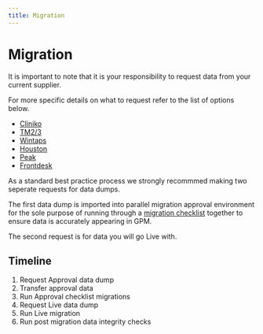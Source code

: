 ```yaml
---
title: Migration
---
```


# Migration

It is important to note that it is your responsibility to request data from your current supplier.

For more specific details on what to request refer to the list of options below.

- [Cliniko](./migrate-to-gensolve-from-cliniko.md)
- [TM2/3](./migrate-to-gensolve-from-tm3.md)
- [Wintaps](./migrate-to-gensolve-from-wintaps.md)
- [Houston](./migrate-to-gensolve-from-houston.md)
- [Peak](./migrate-to-gensolve-from-peak.md)
- [Frontdesk](./migrate-to-gensolve-from-frontdesk.md)

As a standard best practice process we strongly recommmed making two seperate requests for data dumps.

The first data dump is imported into parallel migration approval environment for the sole purpose of running through a [migration checklist](./migration-approval-checklist) together to ensure data is accurately appearing in GPM.

The second request is for data you will go Live with.

## Timeline

1. Request Approval data dump
2. Transfer approval data
3. Run Approval checklist migrations
4. Request Live data dump
5. Run Live migration
6. Run post migration data integrity checks
